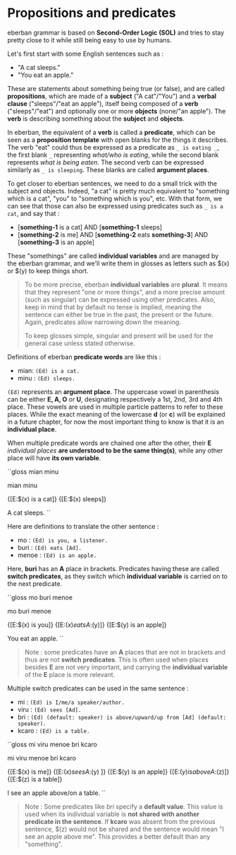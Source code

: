 # Propositions and predicates

eberban grammar is based on __Second-Order Logic (SOL)__ and tries to stay
pretty close to it while still being easy to use by humans.

Let's first start with some English sentences such as :

- "A cat sleeps."
- "You eat an apple."

These are statements about something being true (or false), and are called
__propositions__, which are made of a __subject__ ("A cat"/"You") and a __verbal
clause__ ("sleeps"/"eat an apple"), itself being composed of a __verb__
("sleeps"/"eat") and optionally one or more __objects__ (none/"an apple"). The
__verb__ is describing something about the __subject__ and __objects__.

In eberban, the equivalent of a __verb__ is called a __predicate__, which can be
seen as a __proposition template__ with open blanks for the things it describes.
The verb "eat" could thus be expressed as a predicate as `_ is eating _`,
the first blank `_` representing _what/who is eating_, while the second blank
represents _what is being eaten_. The second verb can be expressed similarly
as `_ is sleeping`. These blanks are called __argument places__.

To get closer to eberban sentences, we need to do a small trick with the subject
and objects. Indeed, "a cat" is pretty much equivalent to "something which is a
cat", "you" to "something which is you", etc. With that form, we can see that
those can also be expressed using predicates such as `_ is a cat`,
and say that :

- \[__something-1__ is a cat\] AND \[__something-1__ sleeps\]
- \[__something-2__ is me\] AND \[__something-2__ eats __something-3__\] AND
  \[__something-3__ is an apple\]

These "somethings" are called __individual variables__ and are managed by
the eberban grammar, and we'll write them in glosses as letters such as $(x)
or $(y) to keep things short.

> To be more precise, eberban __individual variables__ are __plural__. It
> means that they represent "one or more things", and a more precise amount
> (such as singular) can be expressed using other predicates. Also, keep in mind
> that by default no tense is implied, meaning the sentence can either be true
> in the past, the present or the future. Again, predicates allow narrowing
> down the meaning.
>
> To keep glosses simple, singular and present will be used for the general case
> unless stated otherwise.

Definitions of eberban __predicate words__ are like this :

- mian: `(Ed) is a cat.`
- minu : `(Ed) sleeps.`

`(Ed)` represents an __argument place__. The uppercase vowel in parenthesis can
be either __E, A, O__ or __U__, designating respectively a 1st, 2nd, 3rd and 4th
place. These vowels are used in multiple particle patterns to refer to these
places. While the exact meaning of the lowercase **d** (or **c**) will be
explained in a future chapter, for now the most important thing to know is that it
is an __individual place__.

When multiple predicate words are chained one after the other, their **E**
_individual places_ __are understood to be the same thing(s)__, while any other place will have
__its own variable__.

``gloss
mian minu

mian minu

{\[E:$(x) is a cat\]} {\[E:$(x) sleeps\]} 

A cat sleeps.
``

Here are definitions to translate the other sentence :

- mo : `(Ed) is you, a listener.`
- buri : `(Ed) eats [Ad].`
- menoe : `(Ed) is an apple.`

Here, __buri__ has an __A__ place in brackets. Predicates having these
are called __switch predicates__, as they switch which __individual variable__ is
carried on to the next predicate.

``gloss
mo buri menoe

mo buri menoe

{\[E:$(x) is you\]} {\[E:$(x) eats A:$(y)\]} {\[E:$(y) is an apple\]}

You eat an apple.
``

> Note : some predicates have an __A__ places that are not in brackets and thus
> are not __switch predicates__. This is often used when places besides __E__
> are not very important, and carrying the __individual variable__ of the __E__ place
> is more relevant.

Multiple switch predicates can be used in the same sentence :

- mi : `(Ed) is I/me/a speaker/author.`
- viru : `(Ed) sees [Ad].`
- bri : `(Ed) (default: speaker) is above/upward/up from [Ad] (default: speaker).`
- kcaro : `(Ed) is a table.`

``gloss
mi viru menoe bri kcaro

mi viru menoe bri kcaro

{\[E:$(x) is me\]} {\[E:$(x) sees A:$(y) \]} {\[E:$(y) is an apple\]}
{\[E:$(y) is above A:$(z)\]} {\[E:$(z) is a table\]}

I see an apple above/on a table.
``

> Note : Some predicates like _bri_ specify a __default value__. This value is
> used when its individual variable is __not shared with another predicate in the
> sentence__. If __kcaro__ was absent from the previous sentence, $(z) would
> not be shared and the sentence would mean "I see an apple above me". This
> provides a better default than any "something".
